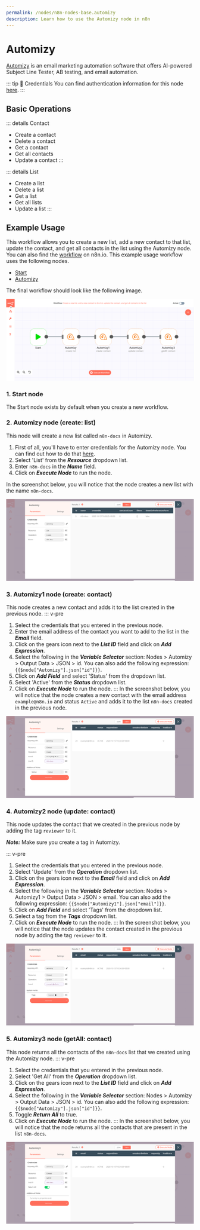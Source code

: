 ```yaml
---
permalink: /nodes/n8n-nodes-base.automizy
description: Learn how to use the Automizy node in n8n
---
```


# Automizy

[Automizy](https://automizy.com/) is an email marketing automation software that offers AI-powered Subject Line Tester, AB testing, and email automation.

::: tip 🔑 Credentials
You can find authentication information for this node [here](../../../credentials/Automizy/README.md).
:::

## Basic Operations

::: details Contact
- Create a contact
- Delete a contact
- Get a contact
- Get all contacts
- Update a contact
:::

::: details List
- Create a list
- Delete a list
- Get a list
- Get all lists
- Update a list
:::

## Example Usage

This workflow allows you to create a new list, add a new contact to that list, update the contact, and get all contacts in the list using the Automizy node. You can also find the [workflow](https://n8n.io/workflows/720) on n8n.io. This example usage workflow uses the following nodes.
- [Start](../../core-nodes/Start/README.md)
- [Automizy]()

The final workflow should look like the following image.

![A workflow with the Automizy node](./workflow.png)

### 1. Start node

The Start node exists by default when you create a new workflow.


### 2. Automizy node (create: list)

This node will create a new list called `n8n-docs` in Automizy.

1. First of all, you'll have to enter credentials for the Automizy node. You can find out how to do that [here](../../../credentials/Automizy/README.md). 
2. Select 'List' from the ***Resource*** dropdown list.
3. Enter `n8n-docs` in the ***Name*** field.
4. Click on ***Execute Node*** to run the node.

In the screenshot below, you will notice that the node creates a new list with the name `n8n-docs`.

![Using the Automizy node to create a new list](./Automizy_node.png)

### 3. Automizy1 node (create: contact)

This node creates a new contact and adds it to the list created in the previous node.
::: v-pre
1. Select the credentials that you entered in the previous node.
2. Enter the email address of the contact you want to add to the list in the ***Email*** field.
3. Click on the gears icon next to the ***List ID*** field and click on ***Add Expression***.
4. Select the following in the ***Variable Selector*** section: Nodes > Automizy > Output Data > JSON > id. You can also add the following expression: `{{$node["Automizy"].json["id"]}}`.
5. Click on ***Add Field*** and select 'Status' from the dropdown list.
6. Select 'Active' from the ***Status*** dropdown list.
7. Click on ***Execute Node*** to run the node.
:::
In the screenshot below, you will notice that the node creates a new contact with the email address `example@n8n.io` and status `Active` and adds it to the list `n8n-docs` created in the previous node.

![Using the Automizy node to create a new contact and add it to the list](./Automizy1_node.png)

### 4. Automizy2 node (update: contact)

This node updates the contact that we created in the previous node by adding the tag `reviewer` to it.

***Note:*** Make sure you create a tag in Automizy.

::: v-pre
1. Select the credentials that you entered in the previous node.
2. Select 'Update' from the ***Operation*** dropdown list.
3. Click on the gears icon next to the ***Email*** field and click on ***Add Expression***.
4. Select the following in the ***Variable Selector*** section: Nodes > Automizy1 > Output Data > JSON > email. You can also add the following expression: `{{$node["Automizy1"].json["email"]}}`.
5. Click on ***Add Field*** and select 'Tags' from the dropdown list.
6. Select a tag from the ***Tags*** dropdown list.
7. Click on ***Execute Node*** to run the node.
:::
In the screenshot below, you will notice that the node updates the contact created in the previous node by adding the tag `reviewer` to it.

![Using the Automizy node to update the contact by adding a tag](./Automizy2_node.png)

### 5. Automizy3 node (getAll: contact)

This node returns all the contacts of the `n8n-docs` list that we created using the Automizy node.
::: v-pre
1. Select the credentials that you entered in the previous node.
2. Select 'Get All' from the ***Operation*** dropdown list.
3. Click on the gears icon next to the ***List ID*** field and click on ***Add Expression***.
4. Select the following in the ***Variable Selector*** section: Nodes > Automizy > Output Data > JSON > id. You can also add the following expression: `{{$node["Automizy"].json["id"]}}`.
5. Toggle ***Return All*** to true.
6. Click on ***Execute Node*** to run the node.
:::
In the screenshot below, you will notice that the node returns all the contacts that are present in the list `n8n-docs`.

![Using the Automizy node to get all the contacts in a list](./Automizy3_node.png)
